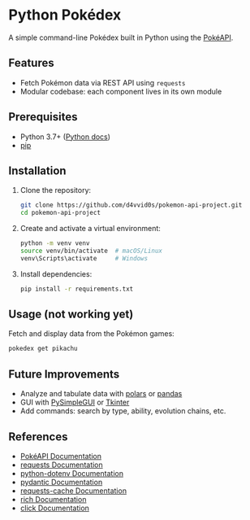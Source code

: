 

# Python Pokédex

A simple command-line Pokédex built in Python using the [PokéAPI](https://pokeapi.co/docs/v2).

## Features

- Fetch Pokémon data via REST API using `requests`
- Modular codebase: each component lives in its own module

## Prerequisites

- Python 3.7+ ([Python docs](https://docs.python.org/3/))
- [pip](https://pip.pypa.io/en/stable/)

## Installation

1. Clone the repository:
   ```bash
   git clone https://github.com/d4vvid0s/pokemon-api-project.git
   cd pokemon-api-project
   ```

2. Create and activate a virtual environment:
   ```bash
   python -m venv venv
   source venv/bin/activate  # macOS/Linux
   venv\Scripts\activate     # Windows
   ```

3. Install dependencies:
   ```bash
   pip install -r requirements.txt
   ```

## Usage (not working yet)

Fetch and display data from the Pokémon games:
```bash
pokedex get pikachu
```

## Future Improvements

- Analyze and tabulate data with [polars](https://pola-rs.github.io/polars/py-polars/html/) or [pandas](https://pandas.pydata.org/docs/)
- GUI with [PySimpleGUI](https://pysimplegui.readthedocs.io/) or [Tkinter](https://docs.python.org/3/library/tkinter.html)
- Add commands: search by type, ability, evolution chains, etc.

## References

- [PokéAPI Documentation](https://pokeapi.co/docs/v2)
- [requests Documentation](https://requests.readthedocs.io/)
- [python-dotenv Documentation](https://saurabh-kumar.com/python-dotenv/)
- [pydantic Documentation](https://pydantic-docs.helpmanual.io/)
- [requests-cache Documentation](https://requests-cache.readthedocs.io/)
- [rich Documentation](https://rich.readthedocs.io/)
- [click Documentation](https://click.palletsprojects.com/)
